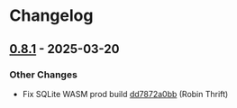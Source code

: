 # Changelog

## [0.8.1](https://github.com/RobinThrift/conveyor/releases/tag/v0.8.1) - 2025-03-20

### <!-- 6 -->Other Changes

- Fix SQLite WASM prod build [dd7872a0bb](https://github.com/RobinThrift/conveyor/commit/dd7872a0bb26e88688e36e2a0816fc69bb44da02) (Robin Thrift)

[0.8.1]: https://github.com/RobinThrift/conveyor/compare/v0.8.0..v0.8.1

